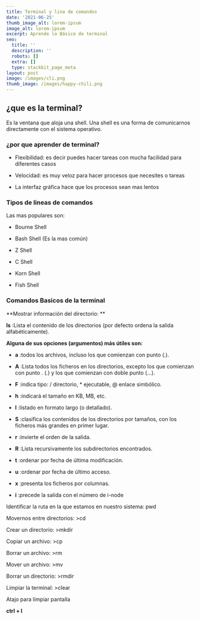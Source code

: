 ```yaml
---
title: Terminal y lina de comandos
date: '2021-06-25'
thumb_image_alt: lorem-ipsum
image_alt: lorem-ipsum
excerpt: Aprende lo Básico de terminal
seo:
  title: ''
  description: ''
  robots: []
  extra: []
  type: stackbit_page_meta
layout: post
image: /images/cli.png
thumb_image: /images/happy-chili.png
---
```

## ¿que es la terminal?

Es la ventana que aloja una shell. Una shell es una forma de comunicarnos directamente con el sistema operativo.

### ¿por que aprender de terminal?

*   Flexibilidad: es decir puedes hacer tareas con mucha facilidad para diferentes casos

<!---->

*   Velocidad: es muy veloz para hacer procesos que necesites o tareas

*   La interfaz gráfica hace que los procesos sean mas lentos

### Tipos de lineas de comandos

Las mas populares son:

*   Bourne Shell

*   Bash Shell (Es la mas común)

*   Z Shell

*   C Shell

*   Korn Shell

*   Fish Shell

### Comandos Basicos de la terminal

\*\*Mostrar información del directorio: \*\*

**ls** :Lista el contenido de los directorios (por defecto ordena la salida alfabéticamente).

**Alguna de sus opciones (argumentos) más útiles son:**

*   **a** :todos los archivos, incluso los que comienzan con punto (.).

*   **A** :Lista todos los ficheros en los directorios, excepto los que comienzan con punto . (.) y los que comienzan con doble punto (…).

*   **F** :indica tipo: / directorio, \* ejecutable, @ enlace simbólico.

*   **h** :indicará el tamaño en KB, MB, etc.

*   **l** :listado en formato largo (o detallado).

*   **S** :clasifica los contenidos de los directorios por tamaños, con los ficheros más grandes en primer lugar.

*   **r** :invierte el orden de la salida.

*   **R** :Lista recursivamente los subdirectorios encontrados.

*   **t** :ordenar por fecha de última modificación.

*   **u** :ordenar por fecha de último acceso.

*   **x** :presenta los ficheros por columnas.

*   **i** :precede la salida con el número de i-node

Identificar la ruta en la que estamos en nuestro sistema: pwd


Movernos entre directorios:  >cd

Crear un directorio: >mkdir

Copiar un archivo:  >cp

Borrar un archivo:  >rm

Mover un archivo:   >mv

Borrar un directorio:  >rmdir

Limpiar la terminal:  >clear

Atajo para limpiar pantalla

**ctrl + l**
